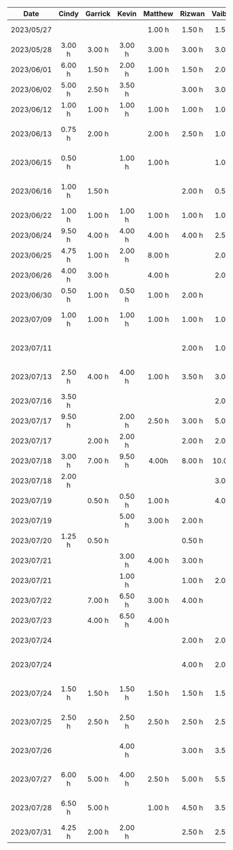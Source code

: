 |    Date    | Cindy  | Garrick | Kevin  | Matthew | Rizwan | Vaibhav |              Task               |
| :--------: | :----: | :-----: | :----: | :-----: | :----: | :-----: | :-----------------------------: |
| 2023/05/27 |        |         |        | 1.00 h  | 1.50 h | 1.50 h  |       Brainstorming Ideas       |
| 2023/05/28 | 3.00 h | 3.00 h  | 3.00 h | 3.00 h  | 3.00 h | 3.00 h  |        Demo Presentation        |
| 2023/06/01 | 6.00 h | 1.50 h  | 2.00 h | 1.00 h  | 1.50 h | 2.00 h  |      D1: Project Proposal       |
| 2023/06/02 | 5.00 h | 2.50 h  | 3.50 h |         | 3.00 h | 3.00 h  |      D1: Project Proposal       |
| 2023/06/12 | 1.00 h | 1.00 h  | 1.00 h | 1.00 h  | 1.00 h | 1.00 h  |      Architectural Diagram      |
| 2023/06/13 | 0.75 h | 2.00 h  |        | 2.00 h  | 2.50 h | 1.00 h  |    D2: Buddy Team Evaluation    |
| 2023/06/15 | 0.50 h |         | 1.00 h | 1.00 h  |        | 1.00 h  |    D2: Buddy Team Evaluation    |
| 2023/06/16 | 1.00 h | 1.50 h  |        |         | 2.00 h | 0.50 h  |    D2: Buddy Team Evaluation    |
| 2023/06/22 | 1.00 h | 1.00 h  | 1.00 h | 1.00 h  | 1.00 h | 1.00 h  |    D3: Prototype Demo (Plan)    |
| 2023/06/24 | 9.50 h | 4.00 h  | 4.00 h | 4.00 h  | 4.00 h | 2.50 h  |       D3: Prototype Demo        |
| 2023/06/25 | 4.75 h | 1.00 h  | 2.00 h | 8.00 h  |        | 2.00 h  |       D3: Prototype Demo        |
| 2023/06/26 | 4.00 h | 3.00 h  |        | 4.00 h  |        | 2.00 h  |      Implementing Features      |
| 2023/06/30 | 0.50 h | 1.00 h  | 0.50 h | 1.00 h  | 2.00 h |         |     D3: Prototype Demo Doc      |
| 2023/07/09 | 1.00 h | 1.00 h  | 1.00 h | 1.00 h  | 1.00 h | 1.00 h  | D4: Architectural Styles (Plan) |
| 2023/07/11 |        |         |        |         | 2.00 h | 1.00 h  |    D4: Architectural Styles     |
| 2023/07/13 | 2.50 h | 4.00 h  | 4.00 h | 1.00 h  | 3.50 h | 3.00 h  |    D4: Architectural Styles     |
| 2023/07/16 | 3.50 h |         |        |         |        | 2.00 h  |      Implementing Features      |
| 2023/07/17 | 9.50 h |         | 2.00 h | 2.50 h  | 3.00 h | 5.00 h  |      Implementing Features      |
| 2023/07/17 |        | 2.00 h  | 2.00 h |         | 2.00 h | 2.00 h  |       D5: Design Patterns       |
| 2023/07/18 | 3.00 h | 7.00 h  | 9.50 h |  4.00h  | 8.00 h | 10.00 h |      Implementing Features      |
| 2023/07/18 | 2.00 h |         |        |         |        | 3.00 h  |       D5: Design Patterns       |
| 2023/07/19 |        | 0.50 h  | 0.50 h | 1.00 h  |        | 4.00 h  |       D5: Design Patterns       |
| 2023/07/19 |        |         | 5.00 h | 3.00 h  | 2.00 h |         |      Implementing Features      |
| 2023/07/20 | 1.25 h | 0.50 h  |        |         | 0.50 h |         |       D5: Design Patterns       |
| 2023/07/21 |        |         | 3.00 h | 4.00 h  | 3.00 h |         |      Implementing Features      |
| 2023/07/21 |        |         | 1.00 h |         | 1.00 h | 2.00 h  |       D5: Design Patterns       |
| 2023/07/22 |        | 7.00 h  | 6.50 h | 3.00 h  | 4.00 h |         |      Implementing Features      |
| 2023/07/23 |        | 4.00 h  | 6.50 h | 4.00 h  |        |         |      Implementing Features      |
| 2023/07/24 |        |         |        |         | 2.00 h | 2.00 h  |      Implementing Features      |
| 2023/07/24 |        |         |        |         | 4.00 h | 2.00 h  |   D6: Arch + Design Document    |
| 2023/07/24 | 1.50 h | 1.50 h  | 1.50 h | 1.50 h  | 1.50 h | 1.50 h  |     D6: Demo Video Planning     |
| 2023/07/25 | 2.50 h | 2.50 h  | 2.50 h | 2.50 h  | 2.50 h | 2.50 h  |    D6: Demo Video Recording     |
| 2023/07/26 |        |         | 4.00 h |         | 3.00 h | 3.50 h  |   D6: Arch + Design Document    |
| 2023/07/27 | 6.00 h | 5.00 h  | 4.00 h | 2.50 h  | 5.00 h | 5.50 h  |   D6: Arch + Design Document    |
| 2023/07/28 | 6.50 h | 5.00 h  |        | 1.00 h  | 4.50 h | 3.50 h  |   D6: Arch + Design Document    |
| 2023/07/31 | 4.25 h | 2.00 h  | 2.00 h |         | 2.50 h | 2.50 h  |     D7: Final Status Report     |

